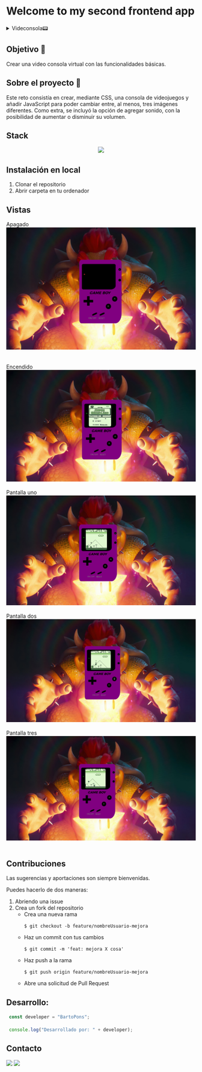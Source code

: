 # Welcome to my second frontend app

<details>
  <summary>Videconsola📟</summary>
  <ol>
    <li><a href="#objetivo-🎯">Objetivo</a></li>
    <li><a href="#sobre-el-proyecto-🔎">Sobre el proyecto</a></li>
    <li><a href="#stack">Stack</a></li>
    <li><a href="#vistas">Vistas</a></li>
    <li><a href="#contribuciones">Contribuciones</a></li>
    <li><a href="#desarrollo">Desarrollo</a></li>
    <li><a href="#contacto">Contacto</a></li>
  </ol>
</details>

## Objetivo 🎯
Crear una video consola virtual con las funcionalidades básicas.

## Sobre el proyecto 🔎
Este reto consistía en crear, mediante CSS, una consola de videojuegos y añadir JavaScript para poder cambiar entre, al menos, tres imágenes diferentes. Como extra, se incluyó la opción de agregar sonido, con la posibilidad de aumentar o disminuir su volumen.
  


## Stack
<div align="center">
<a href="">
    <img src= "https://www.azulschool.net/wp-content/uploads/2020/05/HTML-CSS-y-JavaScript-el-est%C3%A1ndar-universal-1536x864.png"/>
</a>
</div>

## Instalación en local

1. Clonar el repositorio
2. Abrir carpeta en tu ordenador

## Vistas

Apagado
</br> 
<img src="/img/off.png">  
</br> 
</br> 
Encendido
</br> 
<img src="/img/on.png">
</br> </br>
Pantalla uno
</br> 
<img src="/img/m1.png">
</br> </br>
Pantalla dos
</br>
<img src="/img/m2.png">
</br> </br>
Pantalla tres
</br>
<img src="/img/m3.png">
</br> </br>



## Contribuciones
Las sugerencias y aportaciones son siempre bienvenidas.  

Puedes hacerlo de dos maneras:

1. Abriendo una issue
2. Crea un fork del repositorio
    - Crea una nueva rama  
        ```
        $ git checkout -b feature/nombreUsuario-mejora
        ```
    - Haz un commit con tus cambios 
        ```
        $ git commit -m 'feat: mejora X cosa'
        ```
    - Haz push a la rama 
        ```
        $ git push origin feature/nombreUsuario-mejora
        ```
    - Abre una solicitud de Pull Request




## Desarrollo:

``` js
 const developer = "BartoPons";

 console.log("Desarrollado por: " + developer);
```  




## Contacto

<a href = "mailto:ponsabrto@gmail.com@gmail.com"><img src="https://img.shields.io/badge/Gmail-C6362C?style=for-the-badge&logo=gmail&logoColor=white" target="_blank"></a>
<a href="https://www.linkedin.com/in/bartomeu-pons-4594a81b6/" target="_blank"><img src="https://img.shields.io/badge/-LinkedIn-%230077B5?style=for-the-badge&logo=linkedin&logoColor=white" target="_blank"></a> 
</p>